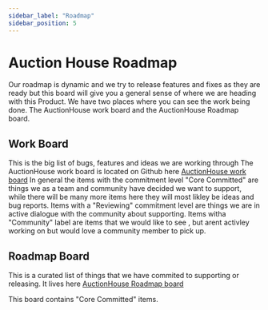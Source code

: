 ```yaml
---
sidebar_label: "Roadmap"
sidebar_position: 5
---
```

# Auction House Roadmap

Our roadmap is dynamic and we try to release features and fixes as they are ready but this board will give you a general sense of where we are heading with this Product.
We have two places where you can see the work being done. The AuctionHouse work board and the AuctionHouse Roadmap board.

## Work Board
This is the big list of bugs, features and ideas we are working through
The AuctionHouse work board is located on Github here [AuctionHouse work board](https://github.com/orgs/metaplex-foundation/projects/1/views/22)
In general the items with the commitment level "Core Committed" are things we as a team and community have decided we want to support, while there will be many more items here they will most likley be ideas and bug reports. 
Items with a "Reviewing" commitment level are things we are in active dialogue with the community about supporting.
Items witha "Community" label are items that we would like to see , but arent activley working on but would love a community member to pick up.

## Roadmap Board
This is a curated list of things that we have commited to supporting or releasing. It lives here [AuctionHouse Roadmap board](https://github.com/orgs/metaplex-foundation/projects/1/views/23)

This board contains "Core Committed" items.
